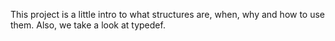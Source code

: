 This project is a little intro to what structures are, when, why and how to use them. Also, we take a look at typedef.
